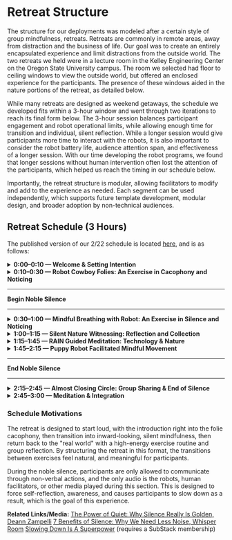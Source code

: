 <!-- README for the overview of the retreat -->
<!-- NEEDS TO BE UPDATED, NOT COMPLETE -->

# Retreat Structure

The structure for our deployments was modeled after a certain style of group mindfulness, retreats. Retreats are commonly in remote areas, away from distraction and the business of life. Our goal was to create an entirely encapsulated experience and limit distractions from the outside world. The two retreats we held were in a lecture room in the Kelley Engineering Center on the Oregon State University campus. The room we selected had floor to ceiling windows to view the outside world, but offered an enclosed experience for the participants. The presence of these windows aided in the nature portions of the retreat, as detailed below. 

While many retreats are designed as weekend getaways, the schedule we developed fits within a 3-hour window and went through two iterations to reach its final form below. The 3-hour session balances participant engagement and robot operational limits, while allowing enough time for transition and individual, silent reflection. While a longer session would give participants more time to interact with the robots, it is also important to consider the robot battery life, audience attention span, and effectiveness of a longer session. With our time developing the robot programs, we found that longer sessions without human intervention often lost the attention of the participants, which helped us reach the timing in our schedule below. 

Importantly, the retreat structure is modular, allowing facilitators to modify and add to the experience as needed. Each segment can be used independently, which supports future template development, modular design, and broader adoption by non-technical audiences.

##  Retreat Schedule (3 Hours)

The published version of our 2/22 schedule is located [here](./2_22%20Human-Robot%20Meditation%20Retreat%20II.pdf), and is as follows:

<details>

**<summary>0:00–0:10 — Welcome & Setting Intention</summary>**

- Pepper and Mini-Pupper welcome participants and introduce the retreat experience.
- Icebreaker activity led by the MC to build rapport and set a group intention.
- Emphasis on openness, curiosity, and grounding before mindfulness activities begin.

</details>

<details>

**<summary>0:10–0:30 — Robot Cowboy Folies: An Exercise in Cacophony and Noticing</summary>**

- Audience reads a Hero’s Journey script alongside LLM-generated sound cues.
- Focus on the emotional impact of sound and storytelling.
- Encourages playfulness and awareness of collective rhythm and participation.

</details>

***
**Begin Noble Silence**
***
<details>

**<summary> 0:30–1:00 — Mindful Breathing with Robot: An Exercise in Silence and Noticing</summary>**

- Guided breath meditation with soft, calming voice.
- Transitions into the silent portion of the retreat.
- Focused on grounding participants in the present and preparing for deeper reflection.

</details>

<details>

**<summary> 1:00–1:15 — Silent Nature Witnessing: Reflection and Collection</summary>**

- Participants walk silently outside, observing the natural world mindfully.
- Tasked with bringing back a found object for robotic VLM (Vision-Language Model) analysis.
- Encourages solo reflection and deep environmental noticing.


</details>

<details>

**<summary> 1:15–1:45 —  RAIN Guided Meditation: Technology & Nature</summary>**

- A guided meditation inspired by Tara Brach’s R.A.I.N. technique.
- Combination of Pepper’s custom intro and human-guided audio.
- Offers emotional grounding and emphasizes mindfulness of thoughts and feelings.

</details>


<details>

**<summary> 1:45–2:15 — Puppy Robot Facilitated Mindful Movement</summary>**

- Quadruped-human movement mirroring activities.
- Includes yoga-inspired stretching followed by upbeat, exercise-based movement (e.g., Jane Fonda-style cardio).
- Highlights differences in human and robot body systems while promoting playful physical awareness.


</details>

***
**End Noble Silence**
***

<details>

**<summary> 2:15–2:45 — Almost Closing Circle: Group Sharing & End of Silence</summary>**

- Participants engage in partner-based feedback with a therapy-style chatbot.
- Practice active listening and reflection using robot-human dialogue.
- Marks the closing of the silent portion of the retreat.

</details>

<details>

**<summary> 2:45–3:00 — Meditation & Integration</summary>**

- Guided relaxation session with ocean sounds and robotic drum rhythms.
- Encourages participants to let go of tension and integrate their experience.
- Gentle close to the retreat, fostering inner calm and closure.

</details>

### Schedule Motivations

The retreat is designed to start loud, with the introduction right into the folie cacophony, then transition into inward-looking, silent mindfulness, then return back to the "real world" with a high-energy exercise routine and group reflection. By structuring the retreat in this format, the transitions between exercises feel natural, and meaningful for participants.

During the noble silence, participants are only allowed to communicate through non-verbal actions, and the only audio is the robots, human facilitators, or other media played during this section. This is designed to force self-reflection, awareness, and causes participants to slow down as a result, which is the goal of this experience. 


**Related Links/Media:**
[The Power of Quiet: Why Silence Really Is Golden, Deann Zampelli](https://www.montecitojournal.net/2024/12/03/the-power-of-quiet-why-silence-really-is-golden/)
[7 Benefits of Silence: Why We Need Less Noise, Whisper Room](https://www.whisperroom.com/blog/7-benefits-of-silence-why-we-need-less-noise#:~:text=Silence%20gives%20us%20the%20space,not%20just%20quiet%E2%80%94it's%20clarity.&text=Insight%3A%20When%20we%20turn%20down,we%20turn%20up%20internal%20insight.)
[Slowing Down Is A Superpower](https://coryallen.substack.com/p/slowing-down-is-a-superpower) (requires a SubStack membership)